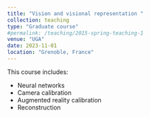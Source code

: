 ```yaml
---
title: "Vision and visional representation "
collection: teaching
type: "Graduate course"
#permalink: /teaching/2015-spring-teaching-1
venue: "UGA"
date: 2023-11-01
location: "Grenoble, France"
---
```

This course includes:
- Neural networks
- Camera calibration
- Augmented reality calibration
- Reconstruction

